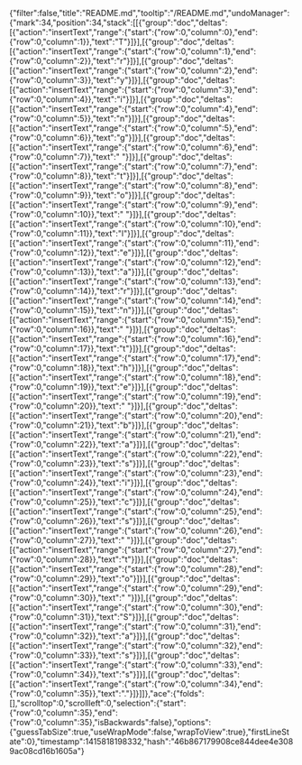 {"filter":false,"title":"README.md","tooltip":"/README.md","undoManager":{"mark":34,"position":34,"stack":[[{"group":"doc","deltas":[{"action":"insertText","range":{"start":{"row":0,"column":0},"end":{"row":0,"column":1}},"text":"T"}]}],[{"group":"doc","deltas":[{"action":"insertText","range":{"start":{"row":0,"column":1},"end":{"row":0,"column":2}},"text":"r"}]}],[{"group":"doc","deltas":[{"action":"insertText","range":{"start":{"row":0,"column":2},"end":{"row":0,"column":3}},"text":"y"}]}],[{"group":"doc","deltas":[{"action":"insertText","range":{"start":{"row":0,"column":3},"end":{"row":0,"column":4}},"text":"i"}]}],[{"group":"doc","deltas":[{"action":"insertText","range":{"start":{"row":0,"column":4},"end":{"row":0,"column":5}},"text":"n"}]}],[{"group":"doc","deltas":[{"action":"insertText","range":{"start":{"row":0,"column":5},"end":{"row":0,"column":6}},"text":"g"}]}],[{"group":"doc","deltas":[{"action":"insertText","range":{"start":{"row":0,"column":6},"end":{"row":0,"column":7}},"text":" "}]}],[{"group":"doc","deltas":[{"action":"insertText","range":{"start":{"row":0,"column":7},"end":{"row":0,"column":8}},"text":"t"}]}],[{"group":"doc","deltas":[{"action":"insertText","range":{"start":{"row":0,"column":8},"end":{"row":0,"column":9}},"text":"o"}]}],[{"group":"doc","deltas":[{"action":"insertText","range":{"start":{"row":0,"column":9},"end":{"row":0,"column":10}},"text":" "}]}],[{"group":"doc","deltas":[{"action":"insertText","range":{"start":{"row":0,"column":10},"end":{"row":0,"column":11}},"text":"l"}]}],[{"group":"doc","deltas":[{"action":"insertText","range":{"start":{"row":0,"column":11},"end":{"row":0,"column":12}},"text":"e"}]}],[{"group":"doc","deltas":[{"action":"insertText","range":{"start":{"row":0,"column":12},"end":{"row":0,"column":13}},"text":"a"}]}],[{"group":"doc","deltas":[{"action":"insertText","range":{"start":{"row":0,"column":13},"end":{"row":0,"column":14}},"text":"r"}]}],[{"group":"doc","deltas":[{"action":"insertText","range":{"start":{"row":0,"column":14},"end":{"row":0,"column":15}},"text":"n"}]}],[{"group":"doc","deltas":[{"action":"insertText","range":{"start":{"row":0,"column":15},"end":{"row":0,"column":16}},"text":" "}]}],[{"group":"doc","deltas":[{"action":"insertText","range":{"start":{"row":0,"column":16},"end":{"row":0,"column":17}},"text":"t"}]}],[{"group":"doc","deltas":[{"action":"insertText","range":{"start":{"row":0,"column":17},"end":{"row":0,"column":18}},"text":"h"}]}],[{"group":"doc","deltas":[{"action":"insertText","range":{"start":{"row":0,"column":18},"end":{"row":0,"column":19}},"text":"e"}]}],[{"group":"doc","deltas":[{"action":"insertText","range":{"start":{"row":0,"column":19},"end":{"row":0,"column":20}},"text":" "}]}],[{"group":"doc","deltas":[{"action":"insertText","range":{"start":{"row":0,"column":20},"end":{"row":0,"column":21}},"text":"b"}]}],[{"group":"doc","deltas":[{"action":"insertText","range":{"start":{"row":0,"column":21},"end":{"row":0,"column":22}},"text":"a"}]}],[{"group":"doc","deltas":[{"action":"insertText","range":{"start":{"row":0,"column":22},"end":{"row":0,"column":23}},"text":"s"}]}],[{"group":"doc","deltas":[{"action":"insertText","range":{"start":{"row":0,"column":23},"end":{"row":0,"column":24}},"text":"i"}]}],[{"group":"doc","deltas":[{"action":"insertText","range":{"start":{"row":0,"column":24},"end":{"row":0,"column":25}},"text":"c"}]}],[{"group":"doc","deltas":[{"action":"insertText","range":{"start":{"row":0,"column":25},"end":{"row":0,"column":26}},"text":"s"}]}],[{"group":"doc","deltas":[{"action":"insertText","range":{"start":{"row":0,"column":26},"end":{"row":0,"column":27}},"text":" "}]}],[{"group":"doc","deltas":[{"action":"insertText","range":{"start":{"row":0,"column":27},"end":{"row":0,"column":28}},"text":"t"}]}],[{"group":"doc","deltas":[{"action":"insertText","range":{"start":{"row":0,"column":28},"end":{"row":0,"column":29}},"text":"o"}]}],[{"group":"doc","deltas":[{"action":"insertText","range":{"start":{"row":0,"column":29},"end":{"row":0,"column":30}},"text":" "}]}],[{"group":"doc","deltas":[{"action":"insertText","range":{"start":{"row":0,"column":30},"end":{"row":0,"column":31}},"text":"S"}]}],[{"group":"doc","deltas":[{"action":"insertText","range":{"start":{"row":0,"column":31},"end":{"row":0,"column":32}},"text":"a"}]}],[{"group":"doc","deltas":[{"action":"insertText","range":{"start":{"row":0,"column":32},"end":{"row":0,"column":33}},"text":"s"}]}],[{"group":"doc","deltas":[{"action":"insertText","range":{"start":{"row":0,"column":33},"end":{"row":0,"column":34}},"text":"s"}]}],[{"group":"doc","deltas":[{"action":"insertText","range":{"start":{"row":0,"column":34},"end":{"row":0,"column":35}},"text":"."}]}]]},"ace":{"folds":[],"scrolltop":0,"scrollleft":0,"selection":{"start":{"row":0,"column":35},"end":{"row":0,"column":35},"isBackwards":false},"options":{"guessTabSize":true,"useWrapMode":false,"wrapToView":true},"firstLineState":0},"timestamp":1415818198332,"hash":"46b867179908ce844dee4e3089ac08cd16b1605a"}